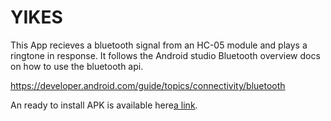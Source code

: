 # YIKES

This App recieves a bluetooth signal from an HC-05 module and plays a ringtone in response. It follows the Android studio Bluetooth overview docs on how to use the bluetooth api. 

https://developer.android.com/guide/topics/connectivity/bluetooth 

An ready to install APK is available here[a link](https://github.com/bmedeir1/YIKES/blob/master/app/build/outputs/apk/debug/app-debug.apk). 


